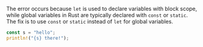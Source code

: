 The error occurs because `let` is used to declare variables with block scope, while global variables in Rust are typically declared with `const` or `static`. The fix is to use `const` or `static` instead of `let` for global variables.

```rs
const s = "hello";
println!("{s} there!");
```
